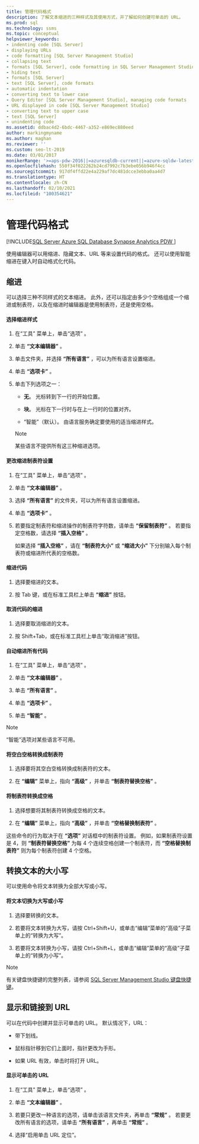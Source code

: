 ```yaml
---
title: 管理代码格式
description: 了解文本缩进的三种样式及其使用方式，并了解如何创建可单击的 URL。
ms.prod: sql
ms.technology: ssms
ms.topic: conceptual
helpviewer_keywords:
- indenting code [SQL Server]
- displaying URLs
- code formatting [SQL Server Management Studio]
- collapsing text
- formats [SQL Server], code formatting in SQL Server Management Studio
- hiding text
- formats [SQL Server]
- text [SQL Server], code formats
- automatic indentation
- converting text to lower case
- Query Editor [SQL Server Management Studio], managing code formats
- URL displayed in code [SQL Server Management Studio]
- converting text to upper case
- text [SQL Server]
- unindenting code
ms.assetid: ddbac4d2-6bdc-4467-a352-e869ec880eed
author: markingmyname
ms.author: maghan
ms.reviewer: ''
ms.custom: seo-lt-2019
ms.date: 03/01/2017
monikerRange: '>=aps-pdw-2016||=azuresqldb-current||=azure-sqldw-latest||>=sql-server-2016||>=sql-server-linux-2017||=azuresqldb-mi-current'
ms.openlocfilehash: 550f34f022262b24cd7992c7b3ebe056b946f4cc
ms.sourcegitcommit: 917df4ffd22e4a229af7dc481dcce3ebba0aa4d7
ms.translationtype: HT
ms.contentlocale: zh-CN
ms.lasthandoff: 02/10/2021
ms.locfileid: "100354621"
---
```

# <a name="manage-code-formatting"></a>管理代码格式

[!INCLUDE[SQL Server Azure SQL Database Synapse Analytics PDW ](../../includes/applies-to-version/sql-asdb-asdbmi-asa-pdw.md)]

使用编辑器可以用缩进、隐藏文本、URL 等来设置代码的格式。 还可以使用智能缩进在键入时自动格式化代码。  
  
## <a name="indenting"></a>缩进  
 可以选择三种不同样式的文本缩进。 此外，还可以指定由多少个空格组成一个缩进或制表符，以及在缩进时编辑器是使用制表符，还是使用空格。  
  
#### <a name="to-choose-an-indenting-style"></a>选择缩进样式  
  
1.  在“工具”  菜单上，单击“选项” 。  
  
2.  单击 **“文本编辑器”** 。  
  
3.  单击文件夹，并选择 **“所有语言”** ，可以为所有语言设置缩进。  
  
4.  单击 **“选项卡”** 。  
  
5.  单击下列选项之一：  
  
    -   **无**。 光标转到下一行的开始位置。  
  
    -   **块**。 光标在下一行时与在上一行时的位置对齐。  
  
    -   “智能”（默认）。 由语言服务确定要使用的适当缩进样式。  
  
    > [!NOTE]  
    >  某些语言不提供所有这三种缩进选项。  
  
#### <a name="to-change-indent-tab-settings"></a>更改缩进制表符设置  
  
1.  在“工具”  菜单上，单击“选项” 。  
  
2.  单击 **“文本编辑器”** 。  
  
3.  选择 **“所有语言”** 的文件夹，可以为所有语言设置缩进。  
  
4.  单击 **“选项卡”** 。  
  
5.  若要指定制表符和缩进操作的制表符字符数，请单击 **“保留制表符”** 。 若要指定空格数，请选择 **“插入空格”** 。  
  
     如果选择 **“插入空格”** ，请在 **“制表符大小”** 或 **“缩进大小”** 下分别输入每个制表符或缩进所代表的空格数。  
  
#### <a name="to-indent-code"></a>缩进代码  
  
1.  选择要缩进的文本。  
  
2.  按 Tab 键，或在标准工具栏上单击 **“缩进”** 按钮。  
  
#### <a name="to-unindent-code"></a>取消代码的缩进  
  
1.  选择要取消缩进的文本。  
  
2.  按 Shift+Tab，或在标准工具栏上单击“取消缩进”按钮。  
  
#### <a name="to-automatically-indent-all-of-your-code"></a>自动缩进所有代码  
  
1.  在“工具”  菜单上，单击“选项” 。  
  
2.  单击 **“文本编辑器”** 。  
  
3.  单击 **“所有语言”** 。  
  
4.  单击 **“选项卡”** 。  
  
5.  单击 **“智能”** 。  
  
> [!NOTE]  
>  “智能”选项对某些语言不可用。  
  
#### <a name="to-convert-white-space-to-tabs"></a>将空白空格转换成制表符  
  
1.  选择要将其空白空格转换成制表符的文本。  
  
2.  在 **“编辑”** 菜单上，指向 **“高级”** ，并单击 **“制表符替换空格”** 。  
  
#### <a name="to-convert-tabs-to-spaces"></a>将制表符转换成空格  
  
1.  选择想要将其制表符转换成空格的文本。  
  
2.  在 **“编辑”** 菜单上，指向 **“高级”** ，并单击 **“空格替换制表符”** 。  
  
 这些命令的行为取决于在 **“选项”** 对话框中的制表符设置。 例如，如果制表符设置是 4，则 **“制表符替换空格”** 为每 4 个连续空格创建一个制表符，而 **“空格替换制表符”** 则为每个制表符创建 4 个空格。  
  
## <a name="converting-text-to-upper-and-lower-case"></a>转换文本的大小写  
 可以使用命令将文本转换为全部大写或小写。  
  
#### <a name="to-switch-text-to-upper-or-lower-case"></a>将文本切换为大写或小写  
  
1.  选择要转换的文本。  
  
2.  若要将文本转换为大写，请按 Ctrl+Shift+U，或单击“编辑”菜单的“高级”子菜单上的“转换为大写”。  
  
3.  若要将文本转换为小写，请按 Ctrl+Shift+L，或单击“编辑”菜单的“高级”子菜单上的“转换为小写”。  
  
> [!NOTE]  
>  有关键盘快捷键的完整列表，请参阅 [SQL Server Management Studio 键盘快捷键](../../ssms/sql-server-management-studio-keyboard-shortcuts.md)。  
  
## <a name="displaying-and-linking-to-urls"></a>显示和链接到 URL  
 可以在代码中创建并显示可单击的 URL。 默认情况下，URL：  
  
-   带下划线。  
  
-   鼠标指针移到它们上面时，指针更改为手形。  
  
-   如果 URL 有效，单击时将打开 URL。  
  
#### <a name="to-display-a-clickable-url"></a>显示可单击的 URL  
  
1.  在“工具”  菜单上，单击“选项” 。  
  
2.  单击 **“文本编辑器”** 。  
  
3.  若要只更改一种语言的选项，请单击该语言文件夹，再单击 **“常规”** 。 若要更改所有语言的选项，请单击 **“所有语言”** ，再单击 **“常规”** 。  
  
4.  选择“启用单击 URL 定位”。  
  
  
